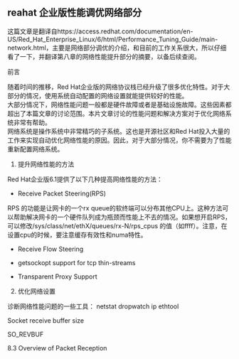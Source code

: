 reahat 企业版性能调优网络部分
-----
这篇文章是翻译自https://access.redhat.com/documentation/en-US/Red_Hat_Enterprise_Linux/6/html/Performance_Tuning_Guide/main-network.html，主要是网络部分调优的介绍，和目前的工作关系很大，所以仔细看了一下，并翻译第八章的网络性能提升部分的摘要，以备后续查阅。


前言

随着时间的推移，Red Hat企业版的网络协议栈已经升级了很多优化特性。对于大部分的情况，使用系统自动配置的网络设置就能提供较好的性能。  
大部分情况下，网络性能问题一般都是硬件故障或者是基础设施故障。这些因素都超出了本篇文章的讨论范围。本片文章讨论的性能问题和解决方案对于优化网络系统非常有帮助。  
网络系统是操作系统中非常精巧的子系统。这也是开源社区和Red Hat投入大量的工作来实现自动优化网络性能的原因。因此，对于大部分情况，你不需要为了性能重新配置网络系统。

1. 提升网络性能的方法

Red Hat企业版6.1提供了以下几种提高网络性能的方法：

* Receive Packet Steering(RPS)

RPS 的功能是让网卡的一个rx queue的软终端可以分布其他CPU上。这种方法可以帮助解决网卡的一个硬件队列成为瓶颈而性能上不去的情况。如果想开启RPS，可以修改/sys/class/net/ethX/queues/rx-N/rps_cpus 的值（如ffff）。注意，在设置cpu的时候，要注意缓存有效性和numa特性。

* Receive Flow Steering

* getsockopt support for tcp thin-streams

* Transparent Proxy Support


2. 优化网络设置

诊断网络性能问题的一些工具：
	netstat
	dropwatch
	ip
	ethtool
	
Socket receive buffer size

SO_REVBUF

8.3 Overview of Packet Reception

	

	